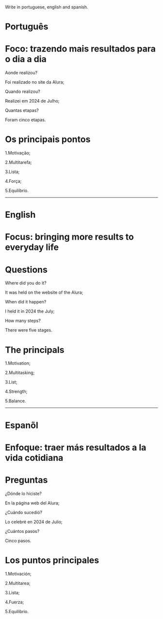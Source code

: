 
Write in portuguese, english and spanish.

# Português

# Foco: trazendo mais resultados para o dia a dia

Aonde realizou?

Foi realizado no site da Alura;

Quando realizou?

Realizei em 2024 de Julho;

Quantas etapas?

Foram cinco etapas.

# Os principais pontos

1.Motivação;

2.Multitarefa;

3.Lista;

4.Força;

5.Equilíbrio. 

--------------------------------------------------------------------------------------------------------------------------------

# English

# Focus: bringing more results to everyday life

# Questions

Where did you do it?

It was held on the website of the Alura;

When did it happen?

I held it in 2024 the July;

How many steps?

There were five stages.

# The principals

1.Motivation;

2.Multitasking;

3.List;

4.Strength;

5.Balance.
   
--------------------------------------------------------------------------------------------------------------------------------

# Espanõl

# Enfoque: traer más resultados a la vida cotidiana


# Preguntas

¿Dónde lo hiciste?

En la página web del Alura;

¿Cuándo sucedió?

Lo celebré en 2024 de Julio;

¿Cuántos pasos?

Cinco pasos.

# Los puntos principales

1.Motivación;

2.Multitarea;

3.Lista;

4.Fuerza;

5.Equilibrio.


